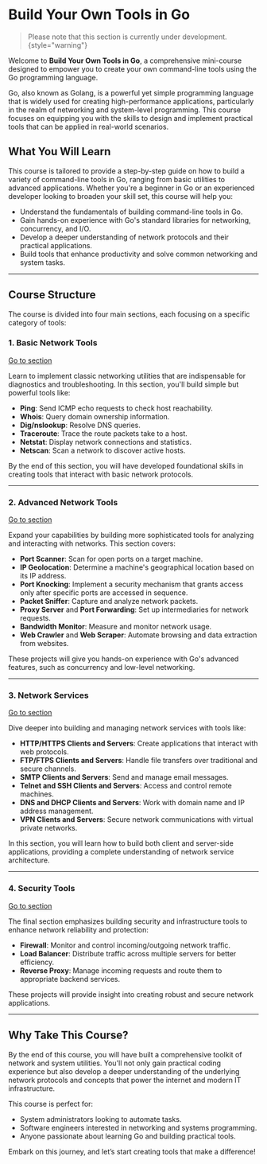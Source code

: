 # Build Your Own Tools in Go

> Please note that this section is currently under development.
> {style="warning"}

Welcome to **Build Your Own Tools in Go**, a comprehensive mini-course designed to empower you to create your own command-line tools using the Go programming language.

Go, also known as Golang, is a powerful yet simple programming language that is widely used for creating high-performance applications, particularly in the realm of networking and system-level programming. This course focuses on equipping you with the skills to design and implement practical tools that can be applied in real-world scenarios.

## What You Will Learn

This course is tailored to provide a step-by-step guide on how to build a variety of command-line tools in Go, ranging from basic utilities to advanced applications. Whether you're a beginner in Go or an experienced developer looking to broaden your skill set, this course will help you:

- Understand the fundamentals of building command-line tools in Go.
- Gain hands-on experience with Go's standard libraries for networking, concurrency, and I/O.
- Develop a deeper understanding of network protocols and their practical applications.
- Build tools that enhance productivity and solve common networking and system tasks.

---

## Course Structure

The course is divided into four main sections, each focusing on a specific category of tools:

### 1. **Basic Network Tools**
[Go to section](Go-Tools-Stage-1.md)

Learn to implement classic networking utilities that are indispensable for diagnostics and troubleshooting. In this section, you'll build simple but powerful tools like:
- **Ping**: Send ICMP echo requests to check host reachability.
- **Whois**: Query domain ownership information.
- **Dig/nslookup**: Resolve DNS queries.
- **Traceroute**: Trace the route packets take to a host.
- **Netstat**: Display network connections and statistics.
- **Netscan**: Scan a network to discover active hosts.

By the end of this section, you will have developed foundational skills in creating tools that interact with basic network protocols.

---

### 2. **Advanced Network Tools**
[Go to section](Go-Tools-Stage-2.md)

Expand your capabilities by building more sophisticated tools for analyzing and interacting with networks. This section covers:
- **Port Scanner**: Scan for open ports on a target machine.
- **IP Geolocation**: Determine a machine's geographical location based on its IP address.
- **Port Knocking**: Implement a security mechanism that grants access only after specific ports are accessed in sequence.
- **Packet Sniffer**: Capture and analyze network packets.
- **Proxy Server** and **Port Forwarding**: Set up intermediaries for network requests.
- **Bandwidth Monitor**: Measure and monitor network usage.
- **Web Crawler** and **Web Scraper**: Automate browsing and data extraction from websites.

These projects will give you hands-on experience with Go's advanced features, such as concurrency and low-level networking.

---

### 3. **Network Services**
[Go to section](Go-Tools-Stage-3.md)

Dive deeper into building and managing network services with tools like:
- **HTTP/HTTPS Clients and Servers**: Create applications that interact with web protocols.
- **FTP/FTPS Clients and Servers**: Handle file transfers over traditional and secure channels.
- **SMTP Clients and Servers**: Send and manage email messages.
- **Telnet and SSH Clients and Servers**: Access and control remote machines.
- **DNS and DHCP Clients and Servers**: Work with domain name and IP address management.
- **VPN Clients and Servers**: Secure network communications with virtual private networks.

In this section, you will learn how to build both client and server-side applications, providing a complete understanding of network service architecture.

---

### 4. **Security Tools**
[Go to section](Go-Tools-Stage-4.md)

The final section emphasizes building security and infrastructure tools to enhance network reliability and protection:
- **Firewall**: Monitor and control incoming/outgoing network traffic.
- **Load Balancer**: Distribute traffic across multiple servers for better efficiency.
- **Reverse Proxy**: Manage incoming requests and route them to appropriate backend services.

These projects will provide insight into creating robust and secure network applications.

---

## Why Take This Course?

By the end of this course, you will have built a comprehensive toolkit of network and system utilities. You'll not only gain practical coding experience but also develop a deeper understanding of the underlying network protocols and concepts that power the internet and modern IT infrastructure.

This course is perfect for:
- System administrators looking to automate tasks.
- Software engineers interested in networking and systems programming.
- Anyone passionate about learning Go and building practical tools.

Embark on this journey, and let’s start creating tools that make a difference!

<include from="_disclaimer.md" element-id="Course" />